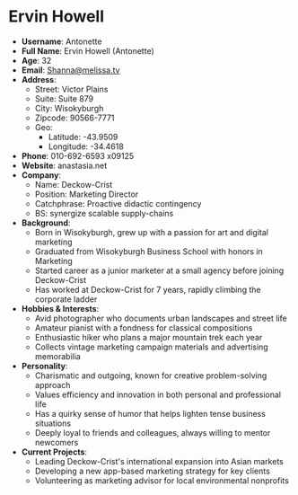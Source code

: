 # Ervin Howell

- **Username**: Antonette
- **Full Name**: Ervin Howell (Antonette)
- **Age**: 32
- **Email**: Shanna@melissa.tv
- **Address**: 
  - Street: Victor Plains
  - Suite: Suite 879
  - City: Wisokyburgh
  - Zipcode: 90566-7771
  - Geo: 
    - Latitude: -43.9509
    - Longitude: -34.4618
- **Phone**: 010-692-6593 x09125
- **Website**: anastasia.net
- **Company**: 
  - Name: Deckow-Crist
  - Position: Marketing Director
  - Catchphrase: Proactive didactic contingency
  - BS: synergize scalable supply-chains
- **Background**:
  - Born in Wisokyburgh, grew up with a passion for art and digital marketing
  - Graduated from Wisokyburgh Business School with honors in Marketing
  - Started career as a junior marketer at a small agency before joining Deckow-Crist
  - Has worked at Deckow-Crist for 7 years, rapidly climbing the corporate ladder
- **Hobbies & Interests**:
  - Avid photographer who documents urban landscapes and street life
  - Amateur pianist with a fondness for classical compositions
  - Enthusiastic hiker who plans a major mountain trek each year
  - Collects vintage marketing campaign materials and advertising memorabilia
- **Personality**:
  - Charismatic and outgoing, known for creative problem-solving approach
  - Values efficiency and innovation in both personal and professional life
  - Has a quirky sense of humor that helps lighten tense business situations
  - Deeply loyal to friends and colleagues, always willing to mentor newcomers
- **Current Projects**:
  - Leading Deckow-Crist's international expansion into Asian markets
  - Developing a new app-based marketing strategy for key clients
  - Volunteering as marketing advisor for local environmental nonprofits